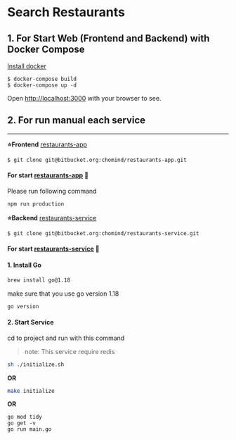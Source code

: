 # Search Restaurants #


## 1. For Start Web (Frontend and Backend) with Docker Compose 

[Install docker](https://docs.docker.com/get-docker/)

```shell
$ docker-compose build
$ docker-compose up -d
```
Open [http://localhost:3000](http://localhost:3000) with your browser to see. 

## 2. For run manual each service 
---
**⭐️Frontend** [restaurants-app](https://bitbucket.org/chomind/restaurants-app/src/master/)<br/>
```shell
$ git clone git@bitbucket.org:chomind/restaurants-app.git
```

#### For start [restaurants-app](https://bitbucket.org/chomind/restaurants-app/src/master/) :dash: ####
Please run following command
```bash
npm run production
```


**⭐️Backend** [restaurants-service](https://bitbucket.org/chomind/restaurants-service/src/master/)<br/>
```shell
$ git clone git@bitbucket.org:chomind/restaurants-service.git
```

#### For start [restaurants-service](https://bitbucket.org/chomind/restaurants-service/src/master/) :dash: ####

#### 1. Install Go
```bash
brew install go@1.18
```
make sure that you use go version 1.18
```bash
go version
```

#### 2. Start Service 
cd to project and run with this command<br/>
>note: This service require redis 
```bash
sh ./initialize.sh
```
 **OR**

 ```bash
make initialize
```

**OR** </br>
```
go mod tidy
go get -v
go run main.go
```